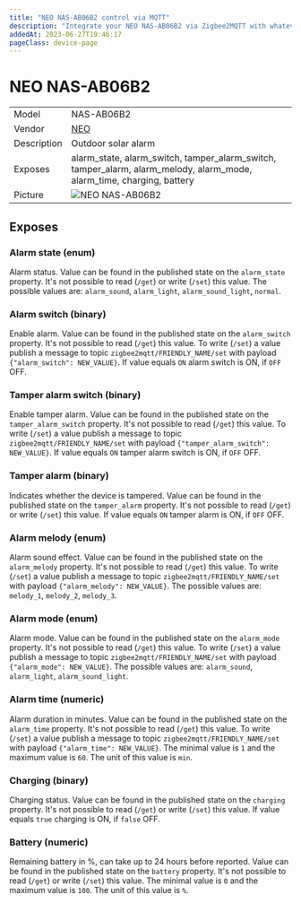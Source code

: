 ```yaml
---
title: "NEO NAS-AB06B2 control via MQTT"
description: "Integrate your NEO NAS-AB06B2 via Zigbee2MQTT with whatever smart home infrastructure you are using without the vendor's bridge or gateway."
addedAt: 2023-06-27T19:46:17
pageClass: device-page
---
```


<!-- !!!! -->
<!-- ATTENTION: This file is auto-generated through docgen! -->
<!-- You can only edit the "Notes"-Section between the two comment lines "Notes BEGIN" and "Notes END". -->
<!-- Do not use h1 or h2 heading within "## Notes"-Section. -->
<!-- !!!! -->

# NEO NAS-AB06B2

|     |     |
|-----|-----|
| Model | NAS-AB06B2  |
| Vendor  | [NEO](/supported-devices/#v=NEO)  |
| Description | Outdoor solar alarm |
| Exposes | alarm_state, alarm_switch, tamper_alarm_switch, tamper_alarm, alarm_melody, alarm_mode, alarm_time, charging, battery |
| Picture | ![NEO NAS-AB06B2](https://www.zigbee2mqtt.io/images/devices/NAS-AB06B2.png) |


<!-- Notes BEGIN: You can edit here. Add "## Notes" headline if not already present. -->


<!-- Notes END: Do not edit below this line -->




## Exposes

### Alarm state (enum)
Alarm status.
Value can be found in the published state on the `alarm_state` property.
It's not possible to read (`/get`) or write (`/set`) this value.
The possible values are: `alarm_sound`, `alarm_light`, `alarm_sound_light`, `normal`.

### Alarm switch (binary)
Enable alarm.
Value can be found in the published state on the `alarm_switch` property.
It's not possible to read (`/get`) this value.
To write (`/set`) a value publish a message to topic `zigbee2mqtt/FRIENDLY_NAME/set` with payload `{"alarm_switch": NEW_VALUE}`.
If value equals `ON` alarm switch is ON, if `OFF` OFF.

### Tamper alarm switch (binary)
Enable tamper alarm.
Value can be found in the published state on the `tamper_alarm_switch` property.
It's not possible to read (`/get`) this value.
To write (`/set`) a value publish a message to topic `zigbee2mqtt/FRIENDLY_NAME/set` with payload `{"tamper_alarm_switch": NEW_VALUE}`.
If value equals `ON` tamper alarm switch is ON, if `OFF` OFF.

### Tamper alarm (binary)
Indicates whether the device is tampered.
Value can be found in the published state on the `tamper_alarm` property.
It's not possible to read (`/get`) or write (`/set`) this value.
If value equals `ON` tamper alarm is ON, if `OFF` OFF.

### Alarm melody (enum)
Alarm sound effect.
Value can be found in the published state on the `alarm_melody` property.
It's not possible to read (`/get`) this value.
To write (`/set`) a value publish a message to topic `zigbee2mqtt/FRIENDLY_NAME/set` with payload `{"alarm_melody": NEW_VALUE}`.
The possible values are: `melody_1`, `melody_2`, `melody_3`.

### Alarm mode (enum)
Alarm mode.
Value can be found in the published state on the `alarm_mode` property.
It's not possible to read (`/get`) this value.
To write (`/set`) a value publish a message to topic `zigbee2mqtt/FRIENDLY_NAME/set` with payload `{"alarm_mode": NEW_VALUE}`.
The possible values are: `alarm_sound`, `alarm_light`, `alarm_sound_light`.

### Alarm time (numeric)
Alarm duration in minutes.
Value can be found in the published state on the `alarm_time` property.
It's not possible to read (`/get`) this value.
To write (`/set`) a value publish a message to topic `zigbee2mqtt/FRIENDLY_NAME/set` with payload `{"alarm_time": NEW_VALUE}`.
The minimal value is `1` and the maximum value is `60`.
The unit of this value is `min`.

### Charging (binary)
Charging status.
Value can be found in the published state on the `charging` property.
It's not possible to read (`/get`) or write (`/set`) this value.
If value equals `true` charging is ON, if `false` OFF.

### Battery (numeric)
Remaining battery in %, can take up to 24 hours before reported.
Value can be found in the published state on the `battery` property.
It's not possible to read (`/get`) or write (`/set`) this value.
The minimal value is `0` and the maximum value is `100`.
The unit of this value is `%`.

